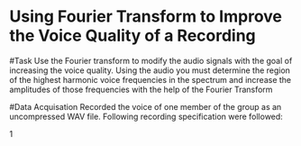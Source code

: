 # Using Fourier Transform to Improve the Voice Quality of a Recording 

#Task
Use the Fourier transform to modify the audio signals with the goal of increasing the voice quality. Using the audio you must determine the region of the highest
harmonic voice frequencies in the spectrum and increase the amplitudes of those frequencies with the help of the Fourier Transform

#Data Acquisation
Recorded the voice of one member of the group as an uncompressed WAV file. 
Following recording specification were followed:

1
